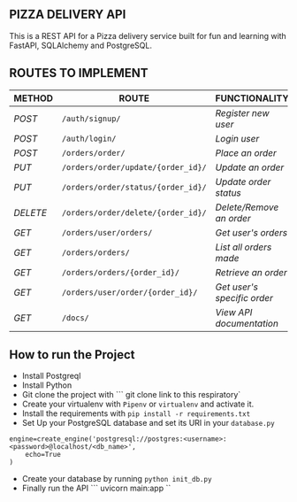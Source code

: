 ## PIZZA DELIVERY API
This is a REST API for a Pizza delivery service built for fun and learning with FastAPI, SQLAlchemy and PostgreSQL. 


## ROUTES TO IMPLEMENT
| METHOD | ROUTE | FUNCTIONALITY |ACCESS|
| ------- | ----- | ------------- | ------------- |
| *POST* | ```/auth/signup/``` | _Register new user_| _All users_|
| *POST* | ```/auth/login/``` | _Login user_|_All users_|
| *POST* | ```/orders/order/``` | _Place an order_|_All users_|
| *PUT* | ```/orders/order/update/{order_id}/``` | _Update an order_|_All users_|
| *PUT* | ```/orders/order/status/{order_id}/``` | _Update order status_|_Superuser_|
| *DELETE* | ```/orders/order/delete/{order_id}/``` | _Delete/Remove an order_ |_All users_|
| *GET* | ```/orders/user/orders/``` | _Get user's orders_|_All users_|
| *GET* | ```/orders/orders/``` | _List all orders made_|_Superuser_|
| *GET* | ```/orders/orders/{order_id}/``` | _Retrieve an order_|_Superuser_|
| *GET* | ```/orders/user/order/{order_id}/``` | _Get user's specific order_|_All users_|
| *GET* | ```/docs/``` | _View API documentation_|_All users_|

## How to run the Project
- Install Postgreql
- Install Python
- Git clone the project with ``` git clone link to this respiratory`
- Create your virtualenv with `Pipenv` or `virtualenv` and activate it.
- Install the requirements with ``` pip install -r requirements.txt ```
- Set Up your PostgreSQL database and set its URI in your ```database.py```
```
engine=create_engine('postgresql://postgres:<username>:<password>@localhost/<db_name>',
    echo=True
)
```

- Create your database by running ``` python init_db.py ```
- Finally run the API
``` uvicorn main:app ``
